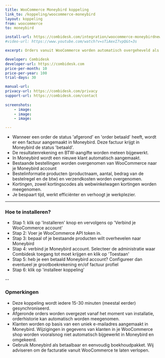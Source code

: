 ```yaml
---
title: WooCommerce Moneybird koppeling
link_to: /koppeling/woocommerce-moneybird
layout: koppeling
from: woocommerce
to: moneybird

install-url: https://combidesk.com/integration/woocommerce-moneybirdnew
#video-url: https://www.youtube.com/watch?v=sTiAexI7vpQ&t=3s

excerpt: Orders vanuit WooCommerce worden automatisch overgeheveld als facturen in Moneybird. 

developer: Combidesk  
developer-url: https://combidesk.com
price-per-month: 10
price-per-year: 100
trial-days: 30

manual-url: 
privacy-url: https://combidesk.com/privacy
support-url: https://combidesk.com/contact
      
screenshots:
    - image: 
    - image: 
    - image: 

---
```


* Wanneer een order de status 'afgerond' en 'order betaald' heeft, wordt er een factuur aangemaakt in Moneybird. Deze factuur krijgt in Moneybird de status 'betaald'.
* De resultatenrekening en BTW-aangifte worden meteen bijgewerkt.
* In Moneybird wordt een nieuwe klant automatisch aangemaakt.
* Bestaande bestellingen worden overgenomen van WooCommerce naar je Moneybird account
* Bestelinformatie producten (productnaam, aantal, bedrag van de bestelregel en de btw) en verzendkosten worden overgenomen.
* Kortingen, zowel kortingscodes als webwinkelwagen kortingen worden meegenomen.
* Je bespaart tijd, werkt efficiënter en verhoogt je werkplezier.

---

### Hoe te installeren?
* Stap 1: klik op 'Installeren' knop en vervolgens op 'Verbind je WooCommerce account'
* Stap 2: Voer je WooCommerce API token in.
* Stap 3: bepaal of je bestaande producten wilt overhevelen naar Moneybird
* Stap 4: verbind je Moneybird account. Selecteer de administratie waar Combidesk toegang tot moet krijgen en klik op 'Toestaan'
* Stap 5: heb je een betaald Moneybird account? Configureer dan eventueel je grootboekrekening en/of factuur profiel
* Stap 6: klik op 'installeer koppeling'

--

### Opmerkingen
* Deze koppeling wordt iedere 15-30 minuten (meestal eerder) gesynchroniseerd.
* Afgeronde orders worden overgezet vanaf het moment van installatie, orderhistorie kan automatisch worden meegenomen.
* Klanten worden op basis van een uniek e-mailadres aangemaakt in Moneybird. Wijzigingen in gegevens van klanten in je WooCommerce shop worden vooralsnog niet automatisch bijgewerkt in Moneybird en omgekeerd.
* Gebruik Moneybird als betaalbaar en eenvoudig boekhoudpakket. Wij adviseren om de facturatie vanuit WooCommerce te laten verlopen.